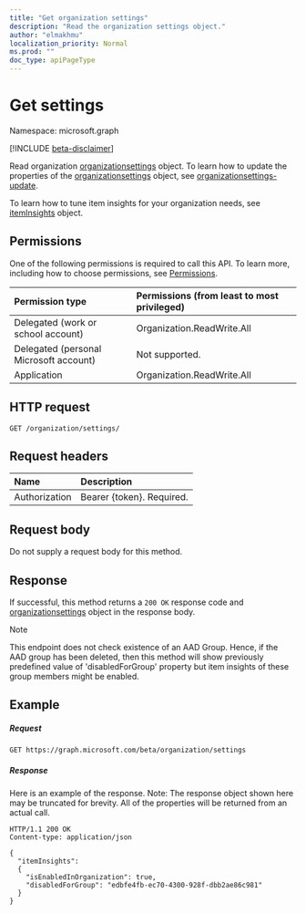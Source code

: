 ```yaml
---
title: "Get organization settings"
description: "Read the organization settings object."
author: "elmakhmu"
localization_priority: Normal
ms.prod: ""
doc_type: apiPageType
---
```


# Get settings

Namespace: microsoft.graph

[!INCLUDE [beta-disclaimer](../../includes/beta-disclaimer.md)]

Read organization [organizationsettings](../resources/organizationsettings.md) object.
To learn how to update the properties of the [organizationsettings](../resources/organizationsettings.md) object, see [organizationsettings-update](organizationsettings-update.md).

To learn how to tune item insights for your organization needs, see [itemInsights](../resources/itemInsights.md) object.

## Permissions

One of the following permissions is required to call this API. To learn more, including how to choose permissions, see [Permissions](/graph/permissions-reference).

|Permission type      | Permissions (from least to most privileged)              |
|:--------------------|:---------------------------------------------------------|
|Delegated (work or school account) | Organization.ReadWrite.All |
|Delegated (personal Microsoft account) | Not supported.    |
|Application | Organization.ReadWrite.All |

## HTTP request

```http
GET /organization/settings/
```
## Request headers

| Name       | Description|
|:-----------|:----------|
| Authorization  | Bearer {token}. Required. |

## Request body

Do not supply a request body for this method.

## Response

If successful, this method returns a `200 OK` response code and [organizationsettings](../resources/organizationsettings.md) object in the response body.

> [!NOTE]
> This endpoint does not check existence of an AAD Group. Hence, if the AAD group has been deleted, then this method will show previously predefined value of 'disabledForGroup' property but item insights of these group members might be enabled. 

## Example

##### Request

```http
GET https://graph.microsoft.com/beta/organization/settings
```

##### Response

Here is an example of the response. Note: The response object shown here may be truncated for brevity. All of the properties will be returned from an actual call.

```http
HTTP/1.1 200 OK
Content-type: application/json

{
  "itemInsights": 
  {
    "isEnabledInOrganization": true,
    "disabledForGroup": "edbfe4fb-ec70-4300-928f-dbb2ae86c981"
  }
}
```
